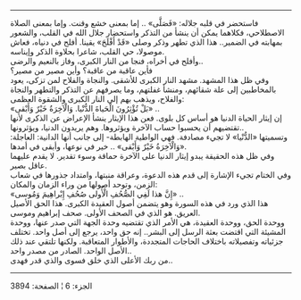 ------------------------------------------------------------------------

فاستحضر في قلبه جلاله: «فَصَلَّى» .. إما بمعنى خشع وقنت. وإما بمعنى الصلاة
الاصطلاحي، فكلاهما يمكن أن ينشأ من التذكر واستحضار جلال الله في القلب،
والشعور بمهابته في الضمير.. هذا الذي تطهر وذكر وصلى «قَدْ أَفْلَحَ» يقينا.
أفلح في دنياه، فعاش موصولا، حي القلب، شاعرا بحلاوة الذكر وإيناسه.  
وأفلح في أخراه، فنجا من النار الكبرى، وفاز بالنعيم والرضى..  
فأين عاقبة من عاقبة؟ وأين مصير من مصير؟  
وفي ظل هذا المشهد. مشهد النار الكبرى للأشقى. والنجاة والفلاح لمن تزكى،
يعود بالمخاطبين إلى علة شقائهم، ومنشأ غفلتهم، وما يصرفهم عن التذكر
والتطهر والنجاة والفلاح، ويذهب بهم إلى النار الكبرى والشقوة العظمى:  
«بَلْ تُؤْثِرُونَ الْحَياةَ الدُّنْيا. وَالْآخِرَةُ خَيْرٌ وَأَبْقى» ..  
إن إيثار الحياة الدنيا هو أساس كل بلوى. فعن هذا الإيثار ينشأ الإعراض عن
الذكرى لأنها تقتضيهم أن يحسبوا حساب الآخرة ويؤثروها. وهم يريدون الدنيا،
ويؤثرونها..  
وتسميتها «الدُّنْيا» لا تجيء مصادفة. فهي الواطية الهابطة- إلى جانب أنها
الدانية: العاجلة: «وَالْآخِرَةُ خَيْرٌ وَأَبْقى» .. خير في نوعها، وأبقى في أمدها.  
وفي ظل هذه الحقيقة يبدو إيثار الدنيا على الآخرة حماقة وسوء تقدير. لا
يقدم عليهما عاقل بصير.  
وفي الختام تجيء الإشارة إلى قدم هذه الدعوة، وعراقة منبتها، وامتداد
جذورها في شعاب الزمن، وتوحد أصولها من وراء الزمان والمكان:  
«إِنَّ هذا لَفِي الصُّحُفِ الْأُولى صُحُفِ إِبْراهِيمَ وَمُوسى» ..  
هذا الذي ورد في هذه السورة وهو يتضمن أصول العقيدة الكبرى. هذا الحق
الأصيل العريق. هو الذي في الصحف الأولى. صحف إبراهيم وموسى.  
ووحدة الحق، ووحدة العقيدة، هي الأمر الذي تقتضيه وحدة الجهة التي صدر
عنها، ووحدة المشيئة التي اقتضت بعثة الرسل إلى البشر.. إنه حق واحد، يرجع
إلى أصل واحد. تختلف جزئياته وتفصيلاته باختلاف الحاجات المتجددة، والأطوار
المتعاقبة. ولكنها تلتقي عند ذلك الأصل الواحد. الصادر من مصدر واحد..  
من ربك الأعلى الذي خلق فسوى والذي قدر فهدى..

------------------------------------------------------------------------

الجزء: 6 ¦ الصفحة: 3894
